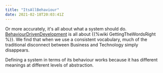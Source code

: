 ```yaml
---
title: "ItsAllBehaviour"
date: 2021-02-18T20:03:41Z
---
```


Or more accurately, it's all about what a system should do. [BehaviourDrivenDevelopment](/) is all about {{%wiki GettingTheWordsRight %}}. We find that when we use a consistent vocabulary, much of the traditional disconnect between Business and Technology simply disappears.

Defining a system in terms of its behaviour works because it has different meanings at different levels of abstraction.
